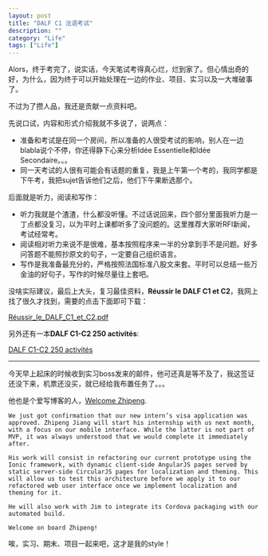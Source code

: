 ```yaml
---
layout: post
title: "DALF C1 法语考试"
description: ""
category: "Life"
tags: ["Life"]
---
```


Alors，终于考完了，说实话，今天笔试考得真心烂，烂到家了。但心情出奇的好，为什么，因为终于可以开始处理在一边的作业、项目、实习以及一大堆破事了。

不过为了攒人品，我还是贡献一点资料吧。

先说口试，内容和形式介绍我就不多说了，说两点：

- 准备和考试是在同一个房间，所以准备的人很受考试的影响，别人在一边blabla说个不停，你还得静下心来分析Idée Essentielle和Idée Secondaire。。。
- 同一天考试的人很有可能会有话题的重复，我是上午第一个考的，我同学都是下午考，我把sujet告诉他们之后，他们下午果断选那个。

后面就是听力，阅读和写作：

- 听力我就是个渣渣，什么都没听懂。不过话说回来，四个部分里面我听力是一丁点都没复习，以为平时上课都听多了没问题的。这里推荐大家听RFI新闻，考试经常考。
- 阅读相对听力来说不是很难，基本按照程序来一半的分拿到手不是问题。好多问答题不能照抄原文的句子，一定要自己组织语言。
- 写作是我准备最充分的，严格按照法国标准八股文来套。平时可以总结一些万金油的好句子，写作的时候尽量往上套吧。

没啥实际建议，最后上大头，复习最佳资料，**Réussir le DALF C1 et C2**，我网上找了很久才找到，需要的点击下面即可下载：

[Réussir_le_DALF_C1_et_C2.pdf](https://drive.google.com/file/d/0B09g2faB9GjFdUJ5MEZXRGIxUU0/edit?usp=sharing)

另外还有一本**DALF C1-C2 250 activités**:

[DALF C1-C2 250 activités](https://drive.google.com/file/d/0B09g2faB9GjFREhOT3U5QVQ1MUU/edit?usp=sharing)

* * *

今天早上起床的时候收到实习boss发来的邮件，他可还真是等不及了，我这签证还没下来，机票还没买，就已经给我布置任务了。。。

他也是个爱写博客的人，[Welcome Zhipeng](http://sutoiku.com/post/73577388883/welcome-zhipeng-jiang).

	We just got confirmation that our new intern’s visa application was approved. Zhipeng Jiang will start his internship with us next month, with a focus on our mobile interface. While the latter is not part of MVP, it was always understood that we would complete it immediately after.

	His work will consist in refactoring our current prototype using the Ionic framework, with dynamic client-side AngularJS pages served by static server-side CircularJS pages for localization and theming. This will allow us to test this architecture before we apply it to our refactored web user interface once we implement localization and theming for it.

	He will also work with Jim to integrate its Cordova packaging with our automated build.

	Welcome on board Zhipeng!

唉，实习、期末、项目一起来吧，这才是我的style！
